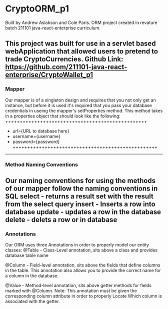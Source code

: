 # CryptoORM_p1
Built by Andrew Aslakson and Cole Paris.
ORM project created in revature batch 211101 java-react-enterprise curriculum.

This project was built for use in a servlet based webApplication that allowed users to pretend to trade CryptoCurrencies.
Github Link: https://github.com/211101-java-react-enterprise/CryptoWallet_p1
------------------------------------------------

### Mapper
Our mapper is of a singleton design and requires that you not only get an instance, but before it is used it's 
required that you pass your database credentials in useing the mapper's setProperties method. This method takes
in a properties object that should look like the following:
+++++++++++++++++++++++++++++++++++++++++++++++++
- url={URL to database here}
- username={username}
- password={password}
++++++++++++++++++++++++++++++++++++++++++++++++++
--------------------------------------------------

### Method Naming Conventions
Our naming conventions for using the methods of our mapper follow the naming conventions in SQL
select - returns a result set with the result from the select query
insert - Inserts a row into database
update - updates a row in the database
delete - delets a row or in database
--------------------------------------------------

### Annotations
Our ORM uses three Annotations in order to properly model our entity classes:
@Table - Class-Level annotation, sits above a class and provides database table name

@Column - Field-level annotation, sits above the fields that define columns in the table.
          This annotation also allows you to provide the correct name for a column in the database.
          
@Value - Method-level annotation, sits above getter methods for fields marked with @Column.
         Note: This annotation must be given the corresponding column attribute in order to properly 
               Locate Which column is associated with the getter.
